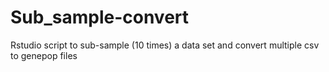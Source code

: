 # Sub_sample-convert
Rstudio script to sub-sample (10 times) a data set and convert multiple csv to genepop files
